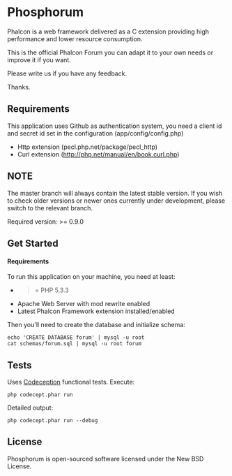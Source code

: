 Phosphorum
==========

Phalcon is a web framework delivered as a C extension providing high performance and lower resource consumption.

This is the official Phalcon Forum you can adapt it to your own needs or improve it if you want.

Please write us if you have any feedback.

Thanks.

Requirements
------------
This application uses Github as authentication system, you need a client id and secret id
set in the configuration (app/config/config.php)

* Http extension (pecl.php.net/package/pecl_http)
* Curl extension (http://php.net/manual/en/book.curl.php)

NOTE
----
The master branch will always contain the latest stable version. If you wish
to check older versions or newer ones currently under development, please
switch to the relevant branch.

Required version: >= 0.9.0

Get Started
-----------

#### Requirements

To run this application on your machine, you need at least:

* >= PHP 5.3.3
* Apache Web Server with mod rewrite enabled
* Latest Phalcon Framework extension installed/enabled

Then you'll need to create the database and initialize schema:

    echo 'CREATE DATABASE forum' | mysql -u root
    cat schemas/forum.sql | mysql -u root forum

Tests
-----

Uses [Codeception](http://codeception.com) functional tests. Execute:

    php codecept.phar run

Detailed output:

    php codecept.phar run --debug    


License
-------
Phosphorum is open-sourced software licensed under the New BSD License.

